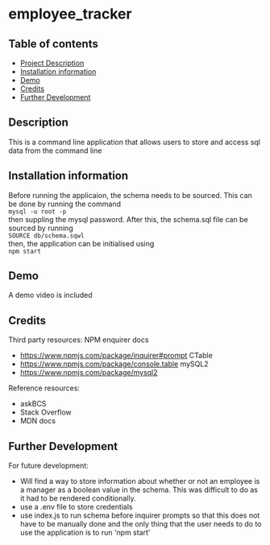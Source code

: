 # employee_tracker

## Table of contents
  - [Project Description](#description)
  - [Installation information](#Installation)  
  - [Demo](#Demo)
  - [Credits](#Credits)
  - [Further Development](#FurtherDev)

## Description
This is a command line application that allows users to store and access sql data from the command line

## Installation information
Before running the applicaion, the schema needs to be sourced. This can be done by running the command <br>
 ```mysql -u root -p``` <br>
then suppling the mysql password. After this, the schema.sql file can be sourced by running <br>
```SOURCE db/schema.sqwl```<br>
then, the application can be initialised using <br>
```npm start```

## Demo
A demo video is included

## Credits
Third party resources:
NPM enquirer docs
- https://www.npmjs.com/package/inquirer#prompt
CTable
- https://www.npmjs.com/package/console.table
mySQL2
- https://www.npmjs.com/package/mysql2

Reference resources:
- askBCS
- Stack Overflow
- MDN docs

## Further Development
For future development:
- Will find a way to store information about whether or not an employee is a manager as a boolean value in the schema. This was difficult to do as it had to be rendered conditionally.
- use a .env file to store credentials
- use index.js to run schema before inquirer prompts so that this does not have to be manually done and the only thing that the user needs to do to use the application is to run 'npm start'

